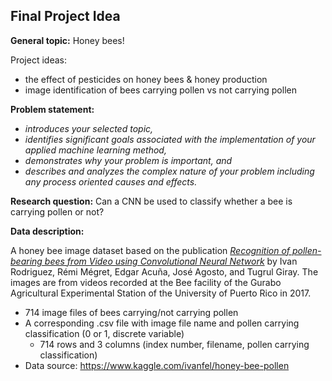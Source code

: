 ## Final Project Idea

**General topic:** Honey bees! 

Project ideas:

- the effect of pesticides on honey bees & honey production
- image identification of bees carrying pollen vs not carrying pollen

**Problem statement:**

- *introduces your selected topic,* 
- *identifies significant goals associated with the implementation of your applied machine learning method,*
- *demonstrates why your problem is important, and* 
- *describes and analyzes the complex nature of your problem including any process oriented causes and effects.*

**Research question:** Can a CNN be used to classify whether a bee is carrying pollen or not? 

**Data description:**

A honey bee image dataset based on the publication [*Recognition of pollen-bearing bees from Video using Convolutional Neural Network*](https://doi.org/10.1109/WACV.2018.00041) by Ivan Rodriguez, Rémi Mégret, Edgar Acuña, José Agosto, and Tugrul Giray. The images are from videos recorded at the Bee facility of the Gurabo Agricultural Experimental Station of the University of Puerto Rico in 2017.

- 714 image files of bees carrying/not carrying pollen
- A corresponding .csv file with image file name and pollen carrying classification (0 or 1, discrete variable)
  - 714 rows and 3 columns (index number, filename, pollen carrying classification)
- Data source: https://www.kaggle.com/ivanfel/honey-bee-pollen 
